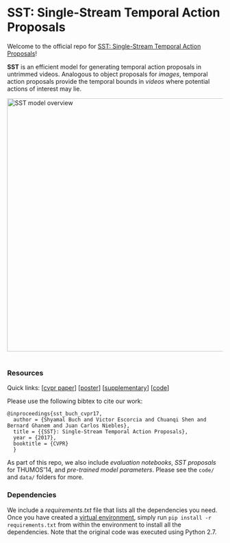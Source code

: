 # SST: Single-Stream Temporal Action Proposals


Welcome to the official repo for [SST: Single-Stream Temporal Action Proposals](http://vision.stanford.edu/pdf/buch2017cvpr.pdf)!

**SST** is an efficient model for generating temporal action proposals in untrimmed videos. Analogous to object proposals for *images*, temporal action proposals provide the temporal bounds in *videos* where potential actions of interest may lie.

<div class="centered">
<a href="http://vision.stanford.edu/pdf/buch2017cvpr.pdf" target="_blank"_>
<img src="https://dl.dropboxusercontent.com/s/pv2mrc0ps09zqu3/sst_modelfig.png" width="590" alt="SST model overview" />
</div>
<br/>
</a>

### Resources

Quick links:
[[cvpr paper](http://vision.stanford.edu/pdf/buch2017cvpr.pdf)]
[[poster](https://drive.google.com/file/d/0B_-dKvCH2VL7WG01Wjh4TEdZSjQ/view?usp=sharing)]
[[supplementary](https://drive.google.com/file/d/0B_-dKvCH2VL7dGV1ankxWnJVQmM/view?usp=sharing)]
[[code](https://github.com/shyamal-b/sst/)]
<!-- [[video](https://drive.google.com/file/d/0B_-dKvCH2VL7dGV1ankxWnJVQmM/view?usp=sharing)] -->

Please use the following bibtex to cite our work:

    @inproceedings{sst_buch_cvpr17,
      author = {Shyamal Buch and Victor Escorcia and Chuanqi Shen and Bernard Ghanem and Juan Carlos Niebles},
      title = {{SST}: Single-Stream Temporal Action Proposals},
      year = {2017},
      booktitle = {CVPR}
      }

<!-- Also, if you find this work useful, you may *also* find our newer work of interest:  [link to SS-TAD](https://github.com/shyamal-b/ss-tad/)-->

As part of this repo, we also include *evaluation notebooks*, *SST proposals* for THUMOS'14, and *pre-trained model parameters*. Please see the `code/` and `data/` folders for more.

### Dependencies

We include a *requirements.txt* file that lists all the dependencies you need. Once you have created a [virtual environment](http://docs.python-guide.org/en/latest/dev/virtualenvs/), simply run `pip install -r requirements.txt` from within the environment to install all the dependencies. Note that the original code was executed using Python 2.7.

<!-- (For Mac OSX users, you may need to run `pip install --ignore-installed numpy six`) -->
